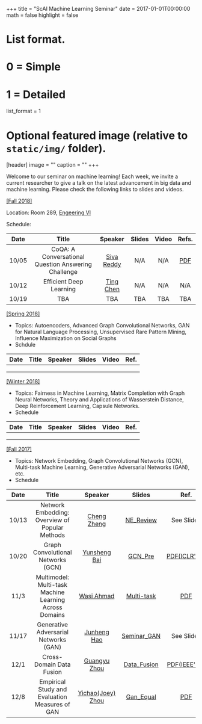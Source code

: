 +++
title = "ScAI Machine Learning Seminar"
date = 2017-01-01T00:00:00
math = false
highlight = false

# List format.
#   0 = Simple
#   1 = Detailed
list_format = 1

# Optional featured image (relative to `static/img/` folder).
[header]
image = ""
caption = ""
+++

Welcome to our seminar on machine learning! Each week, we invite a current researcher to give a talk on the latest advancement in big data and machine learning. Please check the following links to slides and videos.

[\[Fall 2018\]](https://scai.cs.ucla.edu/?page_id=373)

Location: Room 289, [Engeering VI](https://goo.gl/maps/UajRgvm2TRR2)

Schedule:

|  Date |                        Title                        |               Speaker              | Slides | Video | Refs. |
|:-----:|:---------------------------------------------------:|:----------------------------------:|:------:|:-----:|:----------:|
| 10/05 | CoQA: A Conversational Question Answering Challenge | [Siva Reddy](http://sivareddy.in/) |   N/A  | N/A   | [PDF](https://arxiv.org/abs/1808.07042)        |
| 10/12 |               Efficient Deep Learning               |[Ting Chen](http://web.cs.ucla.edu/~tingchen/)|    N/A    |    N/A   |    N/A        |
| 10/19  |                   TBA                   |              TBA            |   TBA      |   TBA     |     TBA       |

[\[Spring 2018\]](http://yunshengb.com/spring-2018-machine-learning-seminar/)

- Topics: Autoencoders, Advanced Graph Convolutional Networks, GAN for Natural Language Processing, Unsupervised Rare Pattern Mining, Influence Maximization on Social Graphs
- Schdule

| Date | Title | Speaker | Slides | Video | Ref. |
|:----:|:-----:|:-------:|:------:|:-----:|:----:|
|  |  |  |  |  |  |
|  |  |  |  |  |  |
|  |  |  |  |  |  |

[\[Winter 2018\]](http://yunshengb.com/winter-2018-machine-learning-seminar/) 

- Topics: Fairness in Machine Learning, Matrix Completion with Graph Neural Networks, Theory and Applications of Wasserstein Distance, Deep Reinforcement Learning, Capsule Networks.
- Schedule

| Date | Title | Speaker | Slides | Video | Ref. |
|:----:|:-----:|:-------:|:------:|:-----:|:----:|
|  |  |  |  |  |  |
|  |  |  |  |  |  |
|  |  |  |  |  |  |

[\[Fall 2017\]](http://yunshengb.com/fall-2017-machine-learning-seminar/) 

- Topics: Network Embedding, Graph Convolutional Networks (GCN), Multi-task Machine Learning, Generative Adversarial Networks (GAN), etc.
- Schedule

| Date | Title | Speaker | Slides | Ref. |
|:----:|:-----:|:-------:|:------:|:----:|
| 10/13 | Network Embedding: Overview of Popular Methods | [Cheng Zheng](https://cheng-cz.github.io/) | [NE_Review](http://yunshengb.com/wp-content/uploads/2017/10/network_embedding_review.pdf) | See Slides |
| 10/20 | Graph Convolutional Networks (GCN) | [Yunsheng Bai]() | [GCN_Pre](http://yunshengb.com/wp-content/uploads/2017/10/10202017_GCN_Presentation-1.pdf) | [PDF(ICLR'17)](https://arxiv.org/abs/1609.02907) |
| 11/3 | Multimodel: Multi-task Machine Learning Across Domains | [Wasi Ahmad](http://wasiahmad.me/) | [Multi-task](http://yunshengb.com/wp-content/uploads/2017/11/Multi-Task-Machine-Learning.pdf) | [PDF](https://arxiv.org/abs/1706.05137) |
| 11/17 | Generative Adversarial Networks (GAN) | [Junheng Hao](https://jeffhao.netlify.com/) | [Seminar_GAN](http://yunshengb.com/wp-content/uploads/2017/11/Seminar_GAN-2.pdf) | See Slides|
| 12/1 | Cross-Domain Data Fusion | [Guangyu Zhou](https://www.linkedin.com/in/guangyuzhou/) | [Data_Fusion](http://yunshengb.com/wp-content/uploads/2017/12/presentation-guangyu.pdf) | [PDF(IEEE'15)](https://ieeexplore.ieee.org/stamp/stamp.jsp?tp=&arnumber=7230259)|
| 12/8 | Empirical Study and Evaluation Measures of GAN | [Yichao(Joey) Zhou](https://www.linkedin.com/in/zhouyichao/) | [Gan_Equal](http://yunshengb.com/wp-content/uploads/2017/12/are-gans-created-equal.pdf)| [PDF](https://arxiv.org/pdf/1711.10337.pdf)|
